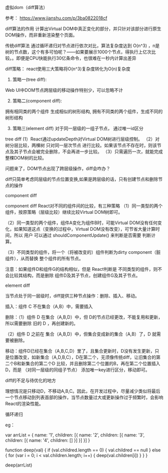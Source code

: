虚拟dom（diff算法）

参考： https://www.jianshu.com/p/3ba0822018cf

diff算法的作用
计算出Virtual DOM中真正变化的部分，并只针对该部分进行原生DOM操作，而非重新渲染整个页面。

传统diff算法
通过循环递归对节点进行依次对比，算法复杂度达到 O(n^3) ，n是树的节点数，这个有多可怕呢？——如果要展示1000个节点，得执行上亿次比较。。即便是CPU快能执行30亿条命令，也很难在一秒内计算出差异


diff策略：  react使用三大策略将O(n^3)复杂度转化为O(n)复杂度

1. 策略一(tree diff):

Web UI中DOM节点跨层级的移动操作特别少，可以忽略不计


2. 策略二(component diff):

拥有相同类的两个组件 生成相似的树形结构,
拥有不同类的两个组件，生成不同的树形结构


3. 策略三(element diff)
对于同一层级的一组子节点， 通过唯一id区分




tree diff
 (1）React通过updateDepth对Virtual DOM树进行层级控制。
（2）对树分层比较，两棵树 只对同一层次节点 进行比较。如果该节点不存在时，则该节点及其子节点会被完全删除，不会再进一步比较。
（3）只需遍历一次，就能完成整棵DOM树的比较。

问题来了，DOM节点出现了跨层级操作，diff会咋办？

diff只简单考虑同层级的节点位置变换,如果是跨层级的话，只有创建节点和删除节点的操作



component diff


component diff
React对不同的组件间的比较，有三种策略
（1）同一类型的两个组件，按原策略（层级比较）继续比较Virtual DOM树即可。

（2）同一类型的两个组件，组件A变化为组件B时，可能Virtual DOM没有任何变化，如果知道这点（变换的过程中，Virtual DOM没有改变），可节省大量计算时间，所以 用户 可以通过 shouldComponentUpdate() 来判断是否需要 判断计算。

（3）不同类型的组件，将一个（将被改变的）组件判断为dirty component（脏组件），从而替换 整个组件的所有节点。

注意：如果组件D和组件G的结构相似，但是 React判断是 不同类型的组件，则不会比较其结构，而是删除 组件D及其子节点，创建组件G及其子节点。


element diff

当节点处于同一层级时，diff提供三种节点操作：删除、插入、移动。

插入：组件 C 不在集合（A,B）中，需要插入

删除：（1）组件 D 在集合（A,B,D）中，但 D的节点已经更改，不能复用和更新，所以需要删除 旧的 D ，再创建新的。

（2）组件 D 之前在 集合（A,B,D）中，但集合变成新的集合（A,B）了，D 就需要被删除。

移动：组件D已经在集合（A,B,C,D）里了，且集合更新时，D没有发生更新，只是位置改变，如新集合（A,D,B,C），D在第二个，无须像传统diff，让旧集合的第二个B和新集合的第二个D 比较，并且删除第二个位置的B，再在第二个位置插入D，而是 （对同一层级的同组子节点） 添加唯一key进行区分，移动即可。


diff的不足与待优化的地方

理想情况是只移动D，不移动A,B,C。因此，在开发过程中，尽量减少类似将最后一个节点移动到列表首部的操作，当节点数量过大或更新操作过于频繁时，会影响React的渲染性能。



循环递归


eg：


var arrList = {
	name: '1', children: [{
		name: '2', children: [{
		    name: '3', children: [{
		      name: '4', children: []
		    }]
		}]
	}]
}

function deep(val) {
	if (val.childred.length == 0) {
		val.childred == null
	} else {
		for (var i = 0; i < val.children.length; i++) {
			deep(val.children[i])
		}
	}
} 

deep(arrList)
